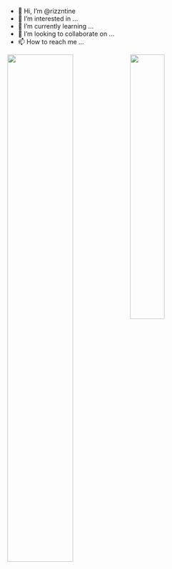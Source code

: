 - 👋 Hi, I’m @rizzntine
- 👀 I’m interested in ...
- 🌱 I’m currently learning ...
- 💞️ I’m looking to collaborate on ...
- 📫 How to reach me ...

<img align="left" width="54%" src="https://github-readme-stats.vercel.app/api?username=rizzntine&show_icons=true&theme=onedark" />
<img width="39%" src="https://github-readme-stats.vercel.app/api/top-langs/?username=rizzntine&layout=compact" />

<!---
rizzntine/rizzntine is a ✨ special ✨ repository because its `README.md` (this file) appears on your GitHub profile.
You can click the Preview link to take a look at your changes.
--->
